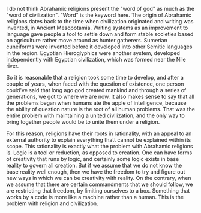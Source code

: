 I do not think Abrahamic religions present the "word of god" as much as the "word of civilization". "Word" is the keyword here. The origin of Abrahamic religions dates back to the time when civilization originated and writing was invented, in Ancient Mesopotamia. Writing systems as an improvement to language gave people a tool to settle down and form stable societies based on agriculture rather move around as hunter gatherers. Sumerian cuneiforms were invented before it developed into other Semitic languages in the region. Egyptian Hieroglyphics were another system, developed independently with Egyptian civilization, which was formed near the Nile river.

So it is reasonable that a religion took some time to develop, and after a couple of years, when faced with the question of existence, one person could've said that long ago god created mankind and through a series of generations, we got to where we are now. It also makes sense to say that all the problems began when humans ate the apple of intelligence, because the ability of question nature is the root of all human problems. That was the entire problem with maintaining a united civilization, and the only way to bring together people would be to unite them under a religion.

For this reason, religions have their roots in rationality, with an appeal to an external authority to explain everything thatt cannot be explained within its scope. This rationality is exactly what the problem with Abrahamic religions is. Logic is a tool or reduction, as opposed to creation. One can have forms of creativity that runs by logic, and certainly some logic exists in base reality to govern all creation. But if we assume that we do not know the base reality well enough, then we have the freedom to try and figure out new ways in which we can be creativity with reality. On the contrary, when we assume that there are certain commandments that we should follow, we are restricting that freedom, by limiting ourselves to a box. Something that works by a code is more like a machine rather than a human. This is the problem with religion and civilization.